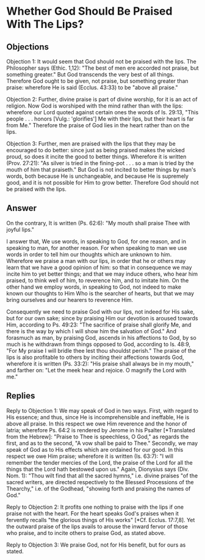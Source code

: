# Whether God Should Be Praised With The Lips?

## Objections

Objection 1: It would seem that God should not be praised with the lips. The Philosopher says (Ethic. 1,12): "The best of men ere accorded not praise, but something greater." But God transcends the very best of all things. Therefore God ought to be given, not praise, but something greater than praise: wherefore He is said (Ecclus. 43:33) to be "above all praise."

Objection 2: Further, divine praise is part of divine worship, for it is an act of religion. Now God is worshiped with the mind rather than with the lips: wherefore our Lord quoted against certain ones the words of Is. 29:13, "This people . . . honors [Vulg.: 'glorifies'] Me with their lips, but their heart is far from Me." Therefore the praise of God lies in the heart rather than on the lips.

Objection 3: Further, men are praised with the lips that they may be encouraged to do better: since just as being praised makes the wicked proud, so does it incite the good to better things. Wherefore it is written (Prov. 27:21): "As silver is tried in the fining-pot . . . so a man is tried by the mouth of him that praiseth." But God is not incited to better things by man's words, both because He is unchangeable, and because He is supremely good, and it is not possible for Him to grow better. Therefore God should not be praised with the lips.

## Answer

On the contrary, It is written (Ps. 62:6): "My mouth shall praise Thee with joyful lips."

I answer that, We use words, in speaking to God, for one reason, and in speaking to man, for another reason. For when speaking to man we use words in order to tell him our thoughts which are unknown to him. Wherefore we praise a man with our lips, in order that he or others may learn that we have a good opinion of him: so that in consequence we may incite him to yet better things; and that we may induce others, who hear him praised, to think well of him, to reverence him, and to imitate him. On the other hand we employ words, in speaking to God, not indeed to make known our thoughts to Him Who is the searcher of hearts, but that we may bring ourselves and our hearers to reverence Him.

Consequently we need to praise God with our lips, not indeed for His sake, but for our own sake; since by praising Him our devotion is aroused towards Him, according to Ps. 49:23: "The sacrifice of praise shall glorify Me, and there is the way by which I will show him the salvation of God." And forasmuch as man, by praising God, ascends in his affections to God, by so much is he withdrawn from things opposed to God, according to Is. 48:9, "For My praise I will bridle thee lest thou shouldst perish." The praise of the lips is also profitable to others by inciting their affections towards God, wherefore it is written (Ps. 33:2): "His praise shall always be in my mouth," and farther on: "Let the meek hear and rejoice. O magnify the Lord with me."

## Replies

Reply to Objection 1: We may speak of God in two ways. First, with regard to His essence; and thus, since He is incomprehensible and ineffable, He is above all praise. In this respect we owe Him reverence and the honor of latria; wherefore Ps. 64:2 is rendered by Jerome in his Psalter [*Translated from the Hebrew]: "Praise to Thee is speechless, O God," as regards the first, and as to the second, "A vow shall be paid to Thee." Secondly, we may speak of God as to His effects which are ordained for our good. In this respect we owe Him praise; wherefore it is written (Is. 63:7): "I will remember the tender mercies of the Lord, the praise of the Lord for all the things that the Lord hath bestowed upon us." Again, Dionysius says (Div. Nom. 1): "Thou wilt find that all the sacred hymns," i.e. divine praises "of the sacred writers, are directed respectively to the Blessed Processions of the Thearchy," i.e. of the Godhead, "showing forth and praising the names of God."

Reply to Objection 2: It profits one nothing to praise with the lips if one praise not with the heart. For the heart speaks God's praises when it fervently recalls "the glorious things of His works" [*Cf. Ecclus. 17:7,8]. Yet the outward praise of the lips avails to arouse the inward fervor of those who praise, and to incite others to praise God, as stated above.

Reply to Objection 3: We praise God, not for His benefit, but for ours as stated.